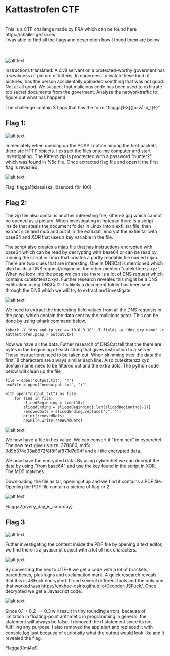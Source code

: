# Kattastrofen CTF
<br>
This is a CTF challange made by FRA which can be found here https://challenge.fra.se/ <br>
I was able to find all the flags and description how I found them are below
<br>
<br>
<br>

![alt text](https://github.com/tg222eu/KattastrofenCTF/blob/main/pictures/Instructions.JPG)<br>

Instructions translated: A civil servant on a protected-worthy goverment has a weakness of picture of kittens. In eagerness to watch these kind of pictures, has the person accidentally uploaded somthing that was not good. Not at all good. We suspect that malicious code has been used to exfiltrate top secret documents from the goverment. Analyze the networktraffic to figure out what has happend

The challenge contain 3 flags that has the form "flagga[1-3]{[a-zå-ö_!]+}"

## Flag 1:

![alt text](https://github.com/tg222eu/KattastrofenCTF/blob/main/pictures/HTTPpackets.JPG)<br>

Immediately when opening up the PCAP I notice among the first packets there are HTTP objects. I extract the files onto my computer and start investigating. The Kittenz.zip is proctected with a password "hunter2" which was found in %5c file. Once extracted flag file and open it the first flag is revealed.

![alt text](https://github.com/tg222eu/KattastrofenCTF/blob/main/pictures/flagga1.JPG)<br>

Flag: flagga1{klassiska_lösenord_för_100}

## Flag 2:

The zip file also contains another interesting file, kitten-3.jpg which cannot be opened as a picture. When investigating in notepad there is a script inside that steals the document folder in Linux into a exfil.tar file, then extract size and md5 and put it in the exfil.dat, encrypt the exfile.tar with base64 and XOR that uses a key variable in the file.

The script also creates a mjau file that has instructions encrypted with base64 which can be read by decrypting with base64 or can be read by running the script in Linux that creates a partly readable file named mjau. There are two clues that are interesting. One is DNSCat is mentioned which also builds a DNS request/response, the other mention "cutekittenzz.xyz". When we look into the pcap we can see there is a lot of DNS request which contains cutekittenzz.xyz. Further research reveales this might be a DNS exfiltration using DNSCat2. Its likely a document folder has been sent through the DNS which we will try to extract and investigate.

![alt text](https://github.com/tg222eu/KattastrofenCTF/blob/main/pictures/tshark.JPG)<br>

We need to extract the interesting field values from all the DNS requests in the pcap, which contain the data sent by the malicious actor. This can be done by using tshark command below.
```
tshark -Y "dns and ip.src == 10.0.0.10" -T fields -e "dns.qry.name" -r kattastrofen.pcap > output.txt
```
Now we have all the data. Futher research of DNSCat tell that the there are bytes in the beginning of each string that gives instruction to a server. These instructions need to be taken out. When skimming over the data the first 18 characters are always similar each line. Also cutekittenzz.xyz domain name need to be filtered out and the extra dots. The python code below will clean up the file
```
file = open('output.txt', 'r')
newFile = open("newoutput.txt", "x")

with open("output.txt") as file:
    for line in file:
        slicedBeginning = line[18:]
        slicedEnding = slicedBeginning[:len(slicedBeginning)-17]
        removedDots = slicedEnding.replace(".", "")
        print(removedDots)
        newFile.write(removedDots)
```
![alt text](https://github.com/tg222eu/KattastrofenCTF/blob/main/pictures/xor.JPG)<br>

We now have a file in hex value. We can convert it "from hex" in cyberchef. The new text give us size: 378880, md5: 9d9b374c33a8672f8f8f1af871d7d04f and all the encrypted data.

We now have the encrypted data. By using cyberchef we can decrypt the data by using "from base64" and use the key found in the script in XOR. The MD5 matches

Downloading the file as tar, opening it up and we find it contains a PDF file. Opening the PDF file contain a picture of flag nr 2.

![alt text](https://github.com/tg222eu/KattastrofenCTF/blob/main/pictures/flag2.JPG)<br>

Flagga2{every_day_is_caturday}

## Flag 3

![alt text](https://github.com/tg222eu/KattastrofenCTF/blob/main/pictures/wordjavascript.JPG)<br>

Futher investigating the content inside the PDF file by opening a text editor, we find there is a javascript object with a lot of hex characters.

![alt text](https://github.com/tg222eu/KattastrofenCTF/blob/main/pictures/JSFuck.JPG)<br>

By converting the hex to UTF-8 we get a code with a lot of brackets, parentheses, plus signs and exclamation mark. A quick research reveals that this is JSFuck encrypted. I tried several different tools and the only one that worked was https://enkhee-osiris.github.io/Decoder-JSFuck/. Once decrypted we get a Javascript code. 

![alt text](https://github.com/tg222eu/KattastrofenCTF/blob/main/pictures/flagga3.JPG)<br>

Since 0.1 + 0.2 == 0.3 will result in tiny rounding errors, because of limitation in floating-point arithmetic in programming in general, the statement will always be false. I removed the if statement since its not fulfilling any purpose. I also removed the app.alert and replaced it with console.log just because of curiousity what the output would look like and it revealed the flag.

Flagga3{mj4u!}
